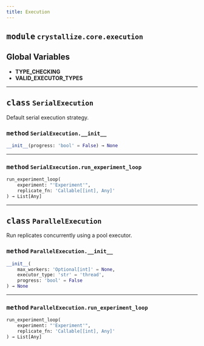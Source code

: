 ```yaml
---
title: Execution
---
```



## <kbd>module</kbd> `crystallize.core.execution`




**Global Variables**
---------------
- **TYPE_CHECKING**
- **VALID_EXECUTOR_TYPES**


---

## <kbd>class</kbd> `SerialExecution`
Default serial execution strategy. 

### <kbd>method</kbd> `SerialExecution.__init__`

```python
__init__(progress: 'bool' = False) → None
```








---

### <kbd>method</kbd> `SerialExecution.run_experiment_loop`

```python
run_experiment_loop(
    experiment: "'Experiment'",
    replicate_fn: 'Callable[[int], Any]'
) → List[Any]
```






---

## <kbd>class</kbd> `ParallelExecution`
Run replicates concurrently using a pool executor. 

### <kbd>method</kbd> `ParallelExecution.__init__`

```python
__init__(
    max_workers: 'Optional[int]' = None,
    executor_type: 'str' = 'thread',
    progress: 'bool' = False
) → None
```








---

### <kbd>method</kbd> `ParallelExecution.run_experiment_loop`

```python
run_experiment_loop(
    experiment: "'Experiment'",
    replicate_fn: 'Callable[[int], Any]'
) → List[Any]
```






